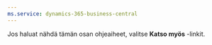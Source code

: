 ```yaml
---
ms.service: dynamics-365-business-central
---
```

Jos haluat nähdä tämän osan ohjeaiheet, valitse **Katso myös** -linkit.